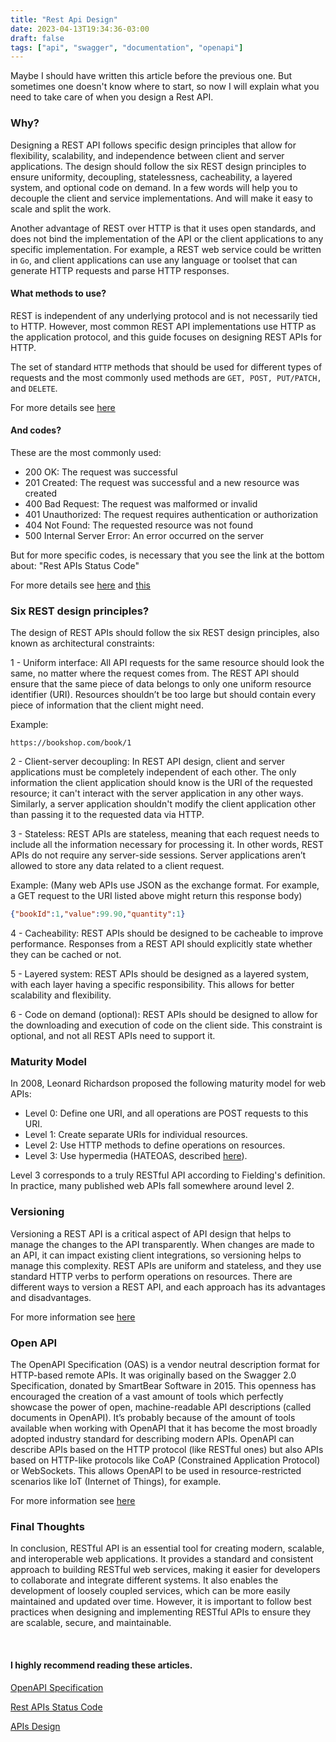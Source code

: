 ```yaml
---
title: "Rest Api Design"
date: 2023-04-13T19:34:36-03:00
draft: false
tags: ["api", "swagger", "documentation", "openapi"]
---
```


Maybe I should have written this article before the previous one. But sometimes one doesn't know where to start, so now I will explain what you need to take care of when you design a Rest API.

### Why?

Designing a REST API follows specific design principles that allow for flexibility, scalability, and independence between client and server applications. The design should follow the six REST design principles to ensure uniformity, decoupling, statelessness, cacheability, a layered system, and optional code on demand. In a few words will help you to decouple the client and service implementations. And will make it easy to scale and split the work.

Another advantage of REST over HTTP is that it uses open standards, and does not bind the implementation of the API or the client applications to any specific implementation. For example, a REST web service could be written in `Go`, and client applications can use any language or toolset that can generate HTTP requests and parse HTTP responses.

#### What methods to use?

REST is independent of any underlying protocol and is not necessarily tied to HTTP. However, most common REST API implementations use HTTP as the application protocol, and this guide focuses on designing REST APIs for HTTP.

The set of standard `HTTP` methods that should be used for different types of requests and the most commonly used methods are `GET, POST, PUT/PATCH,` and `DELETE`.

For more details see [here](https://learn.microsoft.com/en-us/azure/architecture/best-practices/api-design#define-api-operations-in-terms-of-http-methods)

#### And codes?

These are the most commonly used:

- 200 OK: The request was successful
- 201 Created: The request was successful and a new resource was created
- 400 Bad Request: The request was malformed or invalid
- 401 Unauthorized: The request requires authentication or authorization
- 404 Not Found: The requested resource was not found
- 500 Internal Server Error: An error occurred on the server

But for more specific codes, is necessary that you see the link at the bottom about: "Rest APIs Status Code"

For more details see [here](https://learn.microsoft.com/en-us/azure/architecture/best-practices/api-design#conform-to-http-semantics) and [this](https://restfulapi.net/http-status-codes/)


### Six REST design principles?

The design of REST APIs should follow the six REST design principles, also known as architectural constraints:

1 - Uniform interface: All API requests for the same resource should look the same, no matter where the request comes from. The REST API should ensure that the same piece of data belongs to only one uniform resource identifier (URI). Resources shouldn’t be too large but should contain every piece of information that the client might need.

Example:
```http
https://bookshop.com/book/1
```

2 - Client-server decoupling: In REST API design, client and server applications must be completely independent of each other. The only information the client application should know is the URI of the requested resource; it can't interact with the server application in any other ways. Similarly, a server application shouldn't modify the client application other than passing it to the requested data via HTTP.

3 - Stateless: REST APIs are stateless, meaning that each request needs to include all the information necessary for processing it. In other words, REST APIs do not require any server-side sessions. Server applications aren’t allowed to store any data related to a client request.

Example: (Many web APIs use JSON as the exchange format. For example, a GET request to the URI listed above might return this response body)
```json
{"bookId":1,"value":99.90,"quantity":1}
```

4 - Cacheability: REST APIs should be designed to be cacheable to improve performance. Responses from a REST API should explicitly state whether they can be cached or not.

5 - Layered system: REST APIs should be designed as a layered system, with each layer having a specific responsibility. This allows for better scalability and flexibility.

6 - Code on demand (optional): REST APIs should be designed to allow for the downloading and execution of code on the client side. This constraint is optional, and not all REST APIs need to support it.

### Maturity Model

In 2008, Leonard Richardson proposed the following maturity model for web APIs:

- Level 0: Define one URI, and all operations are POST requests to this URI.
- Level 1: Create separate URIs for individual resources.
- Level 2: Use HTTP methods to define operations on resources.
- Level 3: Use hypermedia (HATEOAS, described [here](https://learn.microsoft.com/en-us/azure/architecture/best-practices/api-design#use-hateoas-to-enable-navigation-to-related-resources)).

Level 3 corresponds to a truly RESTful API according to Fielding's definition. In practice, many published web APIs fall somewhere around level 2.

### Versioning

Versioning a REST API is a critical aspect of API design that helps to manage the changes to the API transparently. When changes are made to an API, it can impact existing client integrations, so versioning helps to manage this complexity. REST APIs are uniform and stateless, and they use standard HTTP verbs to perform operations on resources. There are different ways to version a REST API, and each approach has its advantages and disadvantages.

For more information see [here](https://learn.microsoft.com/en-us/azure/architecture/best-practices/api-design#versioning-a-restful-web-api)

### Open API

The OpenAPI Specification (OAS) is a vendor neutral description format for HTTP-based remote APIs. It was originally based on the Swagger 2.0 Specification, donated by SmartBear Software in 2015. This openness has encouraged the creation of a vast amount of tools which perfectly showcase the power of open, machine-readable API descriptions (called documents in OpenAPI).
It’s probably because of the amount of tools available when working with OpenAPI that it has become the most broadly adopted industry standard for describing modern APIs.
OpenAPI can describe APIs based on the HTTP protocol (like RESTful ones) but also APIs based on HTTP-like protocols like CoAP (Constrained Application Protocol) or WebSockets. This allows OpenAPI to be used in resource-restricted scenarios like IoT (Internet of Things), for example.

For more information see [here](https://oai.github.io/Documentation/specification)

### Final Thoughts

In conclusion, RESTful API is an essential tool for creating modern, scalable, and interoperable web applications. It provides a standard and consistent approach to building RESTful web services, making it easier for developers to collaborate and integrate different systems. It also enables the development of loosely coupled services, which can be more easily maintained and updated over time. However, it is important to follow best practices when designing and implementing RESTful APIs to ensure they are scalable, secure, and maintainable.

&emsp;
 
#### I highly recommend reading these articles.

[OpenAPI Specification](https://oai.github.io/Documentation/specification)

[Rest APIs Status Code](https://restfulapi.net/http-status-codes)

[APIs Design](https://learn.microsoft.com/en-us/azure/architecture/best-practices/api-design)
